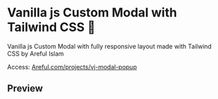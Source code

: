 <!-- @format -->

# Vanilla js Custom Modal with Tailwind CSS 🎨

Vanilla js Custom Modal with fully responsive layout made with Tailwind CSS by Areful Islam

Access: [Areful.com/projects/vj-modal-popup](http://areful.com/projects/vj-modal-popup/)

## Preview
